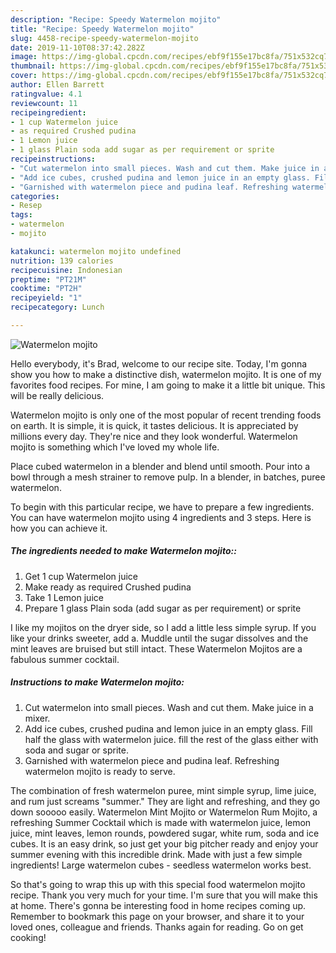 ```yaml
---
description: "Recipe: Speedy Watermelon mojito"
title: "Recipe: Speedy Watermelon mojito"
slug: 4458-recipe-speedy-watermelon-mojito
date: 2019-11-10T08:37:42.282Z
image: https://img-global.cpcdn.com/recipes/ebf9f155e17bc8fa/751x532cq70/watermelon-mojito-recipe-main-photo.jpg
thumbnail: https://img-global.cpcdn.com/recipes/ebf9f155e17bc8fa/751x532cq70/watermelon-mojito-recipe-main-photo.jpg
cover: https://img-global.cpcdn.com/recipes/ebf9f155e17bc8fa/751x532cq70/watermelon-mojito-recipe-main-photo.jpg
author: Ellen Barrett
ratingvalue: 4.1
reviewcount: 11
recipeingredient:
- 1 cup Watermelon juice
- as required Crushed pudina
- 1 Lemon juice
- 1 glass Plain soda add sugar as per requirement or sprite
recipeinstructions:
- "Cut watermelon into small pieces. Wash and cut them. Make juice in a mixer."
- "Add ice cubes, crushed pudina and lemon juice in an empty glass. Fill half the glass with watermelon juice. fill the rest of the glass either with soda and sugar or sprite."
- "Garnished with watermelon piece and pudina leaf. Refreshing watermelon mojito is ready to serve."
categories:
- Resep
tags:
- watermelon
- mojito

katakunci: watermelon mojito undefined
nutrition: 139 calories
recipecuisine: Indonesian
preptime: "PT21M"
cooktime: "PT2H"
recipeyield: "1"
recipecategory: Lunch

---
```



![Watermelon mojito](https://img-global.cpcdn.com/recipes/ebf9f155e17bc8fa/751x532cq70/watermelon-mojito-recipe-main-photo.jpg)

Hello everybody, it's Brad, welcome to our recipe site. Today, I'm gonna show you how to make a distinctive dish, watermelon mojito. It is one of my favorites food recipes. For mine, I am going to make it a little bit unique. This will be really delicious.

Watermelon mojito is only one of the most popular of recent trending foods on earth. It is simple, it is quick, it tastes delicious. It is appreciated by millions every day. They're nice and they look wonderful. Watermelon mojito is something which I've loved my whole life.

Place cubed watermelon in a blender and blend until smooth. Pour into a bowl through a mesh strainer to remove pulp. In a blender, in batches, puree watermelon.


To begin with this particular recipe, we have to prepare a few ingredients. You can have watermelon mojito using 4 ingredients and 3 steps. Here is how you can achieve it.

##### The ingredients needed to make Watermelon mojito::

1. Get 1 cup Watermelon juice
1. Make ready as required Crushed pudina
1. Take 1 Lemon juice
1. Prepare 1 glass Plain soda (add sugar as per requirement) or sprite


I like my mojitos on the dryer side, so I add a little less simple syrup. If you like your drinks sweeter, add a. Muddle until the sugar dissolves and the mint leaves are bruised but still intact. These Watermelon Mojitos are a fabulous summer cocktail. 

##### Instructions to make Watermelon mojito:

1. Cut watermelon into small pieces. Wash and cut them. Make juice in a mixer.
1. Add ice cubes, crushed pudina and lemon juice in an empty glass. Fill half the glass with watermelon juice. fill the rest of the glass either with soda and sugar or sprite.
1. Garnished with watermelon piece and pudina leaf. Refreshing watermelon mojito is ready to serve.


The combination of fresh watermelon puree, mint simple syrup, lime juice, and rum just screams &#34;summer.&#34; They are light and refreshing, and they go down sooooo easily. Watermelon Mint Mojito or Watermelon Rum Mojito, a refreshing Summer Cocktail which is made with watermelon juice, lemon juice, mint leaves, lemon rounds, powdered sugar, white rum, soda and ice cubes. It is an easy drink, so just get your big pitcher ready and enjoy your summer evening with this incredible drink. Made with just a few simple ingredients! Large watermelon cubes - seedless watermelon works best. 

So that's going to wrap this up with this special food watermelon mojito recipe. Thank you very much for your time. I'm sure that you will make this at home. There's gonna be interesting food in home recipes coming up. Remember to bookmark this page on your browser, and share it to your loved ones, colleague and friends. Thanks again for reading. Go on get cooking!
